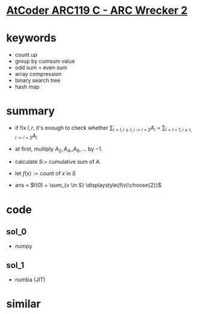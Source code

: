 # [AtCoder ARC119 C - ARC Wrecker 2](https://atcoder.jp/contests/arc119/tasks/arc119_c)



# keywords 
- count up 
- group by cumsum value 
- odd sum = even sum
- array compression 
- binary search tree
- hash map


# summary
- if fix $l, r$, it's enough to check whether 
  $\sum_{i=l, i \le r, i := i + 2}A_i = \sum_{i=l + 1, i \le r, i := i + 2}A_i$

- at first, multiply $A_2, A_4,, A_6, ...$  by $-1$.
- calculate $S :=$ cumulative sum of $A$.
- let $f(x) := \text{count of } x \text{ in } S$
- ans = $f(0) + \sum_{v \in S} \displaystyle{f(v)\choose{2}}$ 


# code 
## sol_0
- numpy


## sol_1
- numba (JIT)


# similar 
